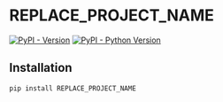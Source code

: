 # REPLACE_PROJECT_NAME

[![PyPI - Version](https://img.shields.io/pypi/v/REPLACE_PROJECT_NAME.svg)](https://pypi.org/project/REPLACE_PROJECT_NAME)
[![PyPI - Python Version](https://img.shields.io/pypi/pyversions/REPLACE_PROJECT_NAME.svg)](https://pypi.org/project/REPLACE_PROJECT_NAME)

## Installation

```console
pip install REPLACE_PROJECT_NAME
```
